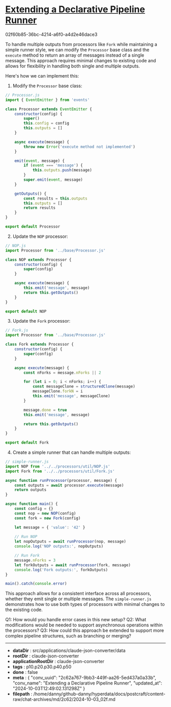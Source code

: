 # [Extending a Declarative Pipeline Runner](https://claude.ai/chat/2c62a767-9bb3-449f-aa26-5ed437a0a33b)

02f60b85-36bc-4214-a6f0-a4d2e46dace3

 To handle multiple outputs from processors like `Fork` while maintaining a simple runner style, we can modify the `Processor` base class and the `execute` method to return an array of messages instead of a single message. This approach requires minimal changes to existing code and allows for flexibility in handling both single and multiple outputs.

Here's how we can implement this:

1. Modify the `Processor` base class:

```javascript
// Processor.js
import { EventEmitter } from 'events'

class Processor extends EventEmitter {
    constructor(config) {
        super()
        this.config = config
        this.outputs = []
    }

    async execute(message) {
        throw new Error('execute method not implemented')
    }

    emit(event, message) {
        if (event === 'message') {
            this.outputs.push(message)
        }
        super.emit(event, message)
    }

    getOutputs() {
        const results = this.outputs
        this.outputs = []
        return results
    }
}

export default Processor
```

2. Update the `NOP` processor:

```javascript
// NOP.js
import Processor from '../base/Processor.js'

class NOP extends Processor {
    constructor(config) {
        super(config)
    }

    async execute(message) {
        this.emit('message', message)
        return this.getOutputs()
    }
}

export default NOP
```

3. Update the `Fork` processor:

```javascript
// Fork.js
import Processor from '../base/Processor.js'

class Fork extends Processor {
    constructor(config) {
        super(config)
    }

    async execute(message) {
        const nForks = message.nForks || 2

        for (let i = 0; i < nForks; i++) {
            const messageClone = structuredClone(message)
            messageClone.forkN = i
            this.emit('message', messageClone)
        }

        message.done = true
        this.emit('message', message)

        return this.getOutputs()
    }
}

export default Fork
```

4. Create a simple runner that can handle multiple outputs:

```javascript
// simple-runner.js
import NOP from '../../processors/util/NOP.js'
import Fork from '../../processors/util/Fork.js'

async function runProcessor(processor, message) {
    const outputs = await processor.execute(message)
    return outputs
}

async function main() {
    const config = {}
    const nop = new NOP(config)
    const fork = new Fork(config)

    let message = { 'value': '42' }
    
    // Run NOP
    let nopOutputs = await runProcessor(nop, message)
    console.log('NOP outputs:', nopOutputs)

    // Run Fork
    message.nForks = 3
    let forkOutputs = await runProcessor(fork, message)
    console.log('Fork outputs:', forkOutputs)
}

main().catch(console.error)
```

This approach allows for a consistent interface across all processors, whether they emit single or multiple messages. The `simple-runner.js` demonstrates how to use both types of processors with minimal changes to the existing code.

Q1: How would you handle error cases in this new setup?
Q2: What modifications would be needed to support asynchronous operations within the processors?
Q3: How could this approach be extended to support more complex pipeline structures, such as branching or merging?

---

* **dataDir** : src/applications/claude-json-converter/data
* **rootDir** : claude-json-converter
* **applicationRootDir** : claude-json-converter
* **tags** : p10.p20.p30.p40.p50
* **done** : false
* **meta** : {
  "conv_uuid": "2c62a767-9bb3-449f-aa26-5ed437a0a33b",
  "conv_name": "Extending a Declarative Pipeline Runner",
  "updated_at": "2024-10-03T12:49:02.131298Z"
}
* **filepath** : /home/danny/github-danny/hyperdata/docs/postcraft/content-raw/chat-archives/md/2c62/2024-10-03_02f.md